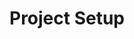 ---
title: "Project Setup"
description: "Set up your `lmstudio-python` app, script, or notebook."
index: 2
---